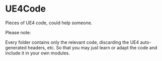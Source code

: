 # UE4Code
Pieces of UE4 code, could help someone.

Please note:

Every folder contains only the relevant code, discarding the UE4 auto-generated headers, etc.  So that you may just learn or adapt the code and include it in your own modules.